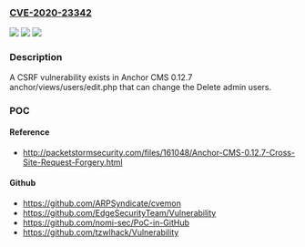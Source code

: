 ### [CVE-2020-23342](https://cve.mitre.org/cgi-bin/cvename.cgi?name=CVE-2020-23342)
![](https://img.shields.io/static/v1?label=Product&message=n%2Fa&color=blue)
![](https://img.shields.io/static/v1?label=Version&message=n%2Fa&color=blue)
![](https://img.shields.io/static/v1?label=Vulnerability&message=n%2Fa&color=brighgreen)

### Description

A CSRF vulnerability exists in Anchor CMS 0.12.7 anchor/views/users/edit.php that can change the Delete admin users.

### POC

#### Reference
- http://packetstormsecurity.com/files/161048/Anchor-CMS-0.12.7-Cross-Site-Request-Forgery.html

#### Github
- https://github.com/ARPSyndicate/cvemon
- https://github.com/EdgeSecurityTeam/Vulnerability
- https://github.com/nomi-sec/PoC-in-GitHub
- https://github.com/tzwlhack/Vulnerability


